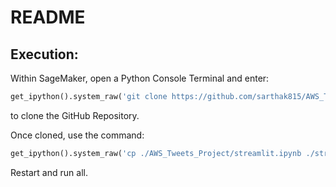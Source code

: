 # README

## Execution:

Within SageMaker, open a Python Console Terminal and enter:
```py
get_ipython().system_raw('git clone https://github.com/sarthak815/AWS_Tweets_Project.git')
```
to clone the GitHub Repository.

Once cloned, use the command:
```py
get_ipython().system_raw('cp ./AWS_Tweets_Project/streamlit.ipynb ./streamlit.ipynb')
```

Restart and run all.
